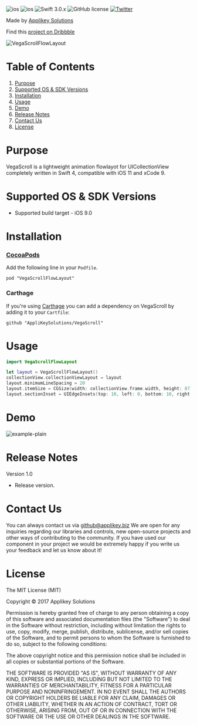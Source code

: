 ![ios](https://cocoapod-badges.herokuapp.com/v/VegaScrollFlowLayout/badge.png)
![ios](https://cocoapod-badges.herokuapp.com/p/VegaScrollFlowLayout/badge.png)
![Swift 3.0.x](https://img.shields.io/badge/Swift-3.0.x-orange.svg)
![GitHub license](https://cocoapod-badges.herokuapp.com/l/VegaScrollFlowLayout/badge.(png|svg))
[![Twitter](https://img.shields.io/badge/contact-@Applikey_-blue.svg?style=flat)](https://twitter.com/Applikey_)

Made by [Applikey Solutions](https://applikeysolutions.com)

Find this [project on Dribbble](https://dribbble.com/shots/3793079-iPhone-8-iOS-11)

![VegaScrollFlowLayout](https://f.flockusercontent2.com/dc4259a150487963694def6f_t)

# Table of Contents
1. [Purpose](#purpose)
2. [Supported OS & SDK Versions](#supported-os--sdk-versions)
3. [Installation](#installation)
4. [Usage](#usage)
5. [Demo](#demo)
6. [Release Notes](#release-notes)
7. [Contact Us](#contact-us)
8. [License](#license)

# Purpose

VegaScroll is a lightweight animation flowlayot for UICollectionView completely written in Swift 4, compatible with iOS 11 and xCode 9. 


# Supported OS & SDK Versions

* Supported build target - iOS 9.0

# Installation

### [CocoaPods](https://github.com/CocoaPods/CocoaPods)
Add the following line in your `Podfile`.
```
pod "VegaScrollFlowLayout"
```
### Carthage
If you're using [Carthage](https://github.com/Carthage/Carthage) you can add a dependency on VegaScroll by adding it to your `Cartfile`:

```
github "AppliKeySolutions/VegaScroll"
```

# Usage

```swift
import VegaScrollFlowLayout

let layout = VegaScrollFlowLayout()
collectionView.collectionViewLayout = layout
layout.minimumLineSpacing = 20
layout.itemSize = CGSize(width: collectionView.frame.width, height: 87)
layout.sectionInset = UIEdgeInsets(top: 10, left: 0, bottom: 10, right: 0)
```

# Demo
![example-plain](https://f.flockusercontent2.com/dc4259a15048016319908586)

# Release Notes

Version 1.0

- Release version.

# Contact Us

You can always contact us via github@applikey.biz We are open for any inquiries regarding our libraries and controls, new open-source projects and other ways of contributing to the community. If you have used our component in your project we would be extremely happy if you write us your feedback and let us know about it!

# License

The MIT License (MIT)

Copyright © 2017 Applikey Solutions

Permission is hereby granted free of charge to any person obtaining a copy of this software and associated documentation files (the "Software") to deal in the Software without restriction, including without limitation the rights to use, copy, modify, merge, publish, distribute, sublicense, and/or sell copies of the Software, and to permit persons to whom the Software is furnished to do so, subject to the following conditions:

The above copyright notice and this permission notice shall be included in all copies or substantial portions of the Software.

THE SOFTWARE IS PROVIDED "AS IS", WITHOUT WARRANTY OF ANY KIND, EXPRESS OR IMPLIED, INCLUDING BUT NOT LIMITED TO THE WARRANTIES OF MERCHANTABILITY,
FITNESS FOR A PARTICULAR PURPOSE AND NONINFRINGEMENT. IN NO EVENT SHALL THE
AUTHORS OR COPYRIGHT HOLDERS BE LIABLE FOR ANY CLAIM, DAMAGES OR OTHER
LIABILITY, WHETHER IN AN ACTION OF CONTRACT, TORT OR OTHERWISE, ARISING FROM,
OUT OF OR IN CONNECTION WITH THE SOFTWARE OR THE USE OR OTHER DEALINGS IN
THE SOFTWARE.
